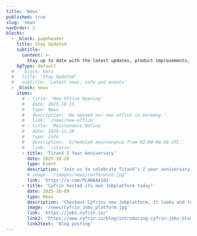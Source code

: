 ```yaml
---
title: 'News'
published: true
slug: 'news'
navOrder: 2
blocks:
  - _block: pageheader
    title: Stay Updated
    subtitle:
      content: >-
        Stay up to date with the latest updates, product improvements, and community events.
    bgType: default
  # - _block: hero
  #   title: 'Stay Updated'
  #   subtitle: 'Latest news, info and events'
  - _block: news
    items:
      # - title: 'New Office Opening'
      #   date: 2025-10-15
      #   type: News
      #   description: 'We opened our new office in Germany.'
      #   link: '/news/new-office'
      # - title: 'Maintenance Notice'
      #   date: 2025-11-20
      #   type: Info
      #   description: 'Scheduled maintenance from 02:00–04:00 UTC.'
      #   link: '/status'
      - title: 'TitanX 2 Year Anniversary'
        date: 2025-10-28
        type: Event
        description: 'Join us to celebrate TitanX’s 2 year anniversary with exciting announcements'
        # image: '/images/news/conference.jpg'
        link: 'https://x.com/PLANAAA101'
      - title: 'Cyfrin hosted its own Jobplatform today!'
        date: 2025-10-09
        type: News
        description: 'Checkout Cyfrins new Jobplatform, it looks and feels great! And it is worth a visit for sure!'
        image: '/news/Cyfrin_Jobs_platform.jpg'
        link: 'https://jobs.cyfrin.io/'
        link2: 'https://www.cyfrin.io/blog/introducing-cyfrin-jobs-blockchain-native-recruitment'
        link2text: 'Blog posting'
---
```

